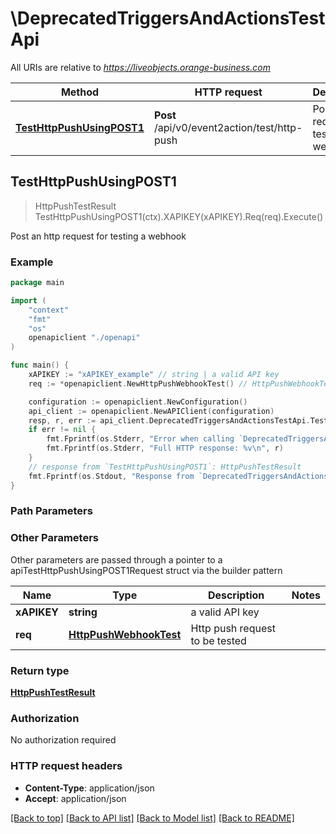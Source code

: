 # \DeprecatedTriggersAndActionsTestApi

All URIs are relative to *https://liveobjects.orange-business.com*

Method | HTTP request | Description
------------- | ------------- | -------------
[**TestHttpPushUsingPOST1**](DeprecatedTriggersAndActionsTestApi.md#TestHttpPushUsingPOST1) | **Post** /api/v0/event2action/test/http-push | Post an http request for testing a webhook



## TestHttpPushUsingPOST1

> HttpPushTestResult TestHttpPushUsingPOST1(ctx).XAPIKEY(xAPIKEY).Req(req).Execute()

Post an http request for testing a webhook



### Example

```go
package main

import (
    "context"
    "fmt"
    "os"
    openapiclient "./openapi"
)

func main() {
    xAPIKEY := "xAPIKEY_example" // string | a valid API key
    req := *openapiclient.NewHttpPushWebhookTest() // HttpPushWebhookTest | Http push request to be tested (optional)

    configuration := openapiclient.NewConfiguration()
    api_client := openapiclient.NewAPIClient(configuration)
    resp, r, err := api_client.DeprecatedTriggersAndActionsTestApi.TestHttpPushUsingPOST1(context.Background()).XAPIKEY(xAPIKEY).Req(req).Execute()
    if err != nil {
        fmt.Fprintf(os.Stderr, "Error when calling `DeprecatedTriggersAndActionsTestApi.TestHttpPushUsingPOST1``: %v\n", err)
        fmt.Fprintf(os.Stderr, "Full HTTP response: %v\n", r)
    }
    // response from `TestHttpPushUsingPOST1`: HttpPushTestResult
    fmt.Fprintf(os.Stdout, "Response from `DeprecatedTriggersAndActionsTestApi.TestHttpPushUsingPOST1`: %v\n", resp)
}
```

### Path Parameters



### Other Parameters

Other parameters are passed through a pointer to a apiTestHttpPushUsingPOST1Request struct via the builder pattern


Name | Type | Description  | Notes
------------- | ------------- | ------------- | -------------
 **xAPIKEY** | **string** | a valid API key | 
 **req** | [**HttpPushWebhookTest**](HttpPushWebhookTest.md) | Http push request to be tested | 

### Return type

[**HttpPushTestResult**](HttpPushTestResult.md)

### Authorization

No authorization required

### HTTP request headers

- **Content-Type**: application/json
- **Accept**: application/json

[[Back to top]](#) [[Back to API list]](../README.md#documentation-for-api-endpoints)
[[Back to Model list]](../README.md#documentation-for-models)
[[Back to README]](../README.md)

